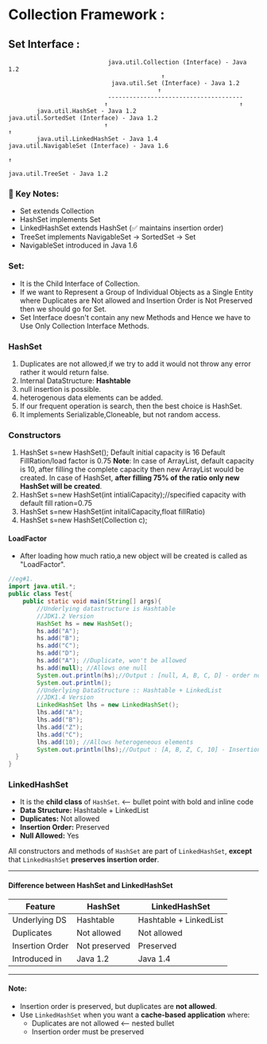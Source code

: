 # Collection Framework : 
## Set Interface : 
                                java.util.Collection (Interface) - Java 1.2
                                               ↑
                                 java.util.Set (Interface) - Java 1.2
                                              ↑
                                --------------------------------------
                               ↑                                     ↑
            java.util.HashSet - Java 1.2                     java.util.SortedSet (Interface) - Java 1.2
                               ↑                                               ↑
            java.util.LinkedHashSet - Java 1.4                java.util.NavigableSet (Interface) - Java 1.6
                                                                                 ↑
                                                              java.util.TreeSet - Java 1.2
                  
                             
                       
### 🧠 Key Notes:
- Set extends Collection
- HashSet implements Set
- LinkedHashSet extends HashSet (✅ maintains insertion order)
- TreeSet implements NavigableSet → SortedSet → Set
- NavigableSet introduced in Java 1.6

### Set:
- It is the Child Interface of Collection.
- If we want to Represent a Group of Individual Objects as a Single Entity where Duplicates are Not allowed and Insertion Order is Not Preserved then we should go for Set.
- Set Interface doesn't contain any new Methods and Hence we have to Use Only Collection Interface Methods.
### HashSet
1. Duplicates are not allowed,if we try to add it would not throw any error rather it would return false.
2. Internal DataStructure: **Hashtable**
3. null insertion is possible.
4. heterogenous data elements can be added.
5. If our frequent operation is search, then the best choice is HashSet.
6. It implements Serializable,Cloneable, but not random access.

### Constructors
1. HashSet s=new HashSet(); Default initial capacity is 16
Default FillRation/load factor is 0.75
**Note**: In case of ArrayList, default capacity is 10, after filling the complete capacity then new ArrayList would be created.
In case of HashSet, **after filling 75% of the ratio only new HashSet will be created**.
2. HashSet s=new HashSet(int intialiCapacity);//specified capacity with default fill ration=0.75
3. HashSet s=new HashSet(int initaliCapacity,float fillRatio)
4. HashSet s=new HashSet(Collection c);
#### LoadFactor
- After loading how much ratio,a new object will be created is called as "LoadFactor".
```java
//eg#1.
import java.util.*;
public class Test{
    public static void main(String[] args){
        //Underlying datastructure is Hashtable
        //JDK1.2 Version
        HashSet hs = new HashSet();
        hs.add("A");
        hs.add("B");
        hs.add("C");
        hs.add("D");
        hs.add("A"); //Duplicate, won't be allowed
        hs.add(null); //Allows one null
        System.out.println(hs);//Output : [null, A, B, C, D] - order not guaranteed
        System.out.println();
        //Underlying DataStructure :: Hashtable + LinkedList
        //JDK1.4 Version
        LinkedHashSet lhs = new LinkedHashSet();
        lhs.add("A");
        lhs.add("B");
        lhs.add("Z");
        lhs.add("C");
        lhs.add(10); //Allows heterogeneous elements
        System.out.println(lhs);//Output : [A, B, Z, C, 10] - Insertion order maintained
  }
}
```
### LinkedHashSet         

- It is the **child class** of `HashSet`.     <-- bullet point with bold and inline code
- **Data Structure:** Hashtable + LinkedList
- **Duplicates:** Not allowed
- **Insertion Order:** Preserved
- **Null Allowed:** Yes

All constructors and methods of `HashSet` are part of `LinkedHashSet`, **except** that `LinkedHashSet` **preserves insertion order**.

---

#### Difference between HashSet and LinkedHashSet    
| Feature           | HashSet                 | LinkedHashSet              |    
|-------------------|-------------------------|----------------------------|
| Underlying DS     | Hashtable               | Hashtable + LinkedList     |
| Duplicates        | Not allowed             | Not allowed                |
| Insertion Order   | Not preserved           | Preserved                 |
| Introduced in     | Java 1.2                | Java 1.4                  |

---

#### Note:               
- Insertion order is preserved, but duplicates are **not allowed**.
- Use `LinkedHashSet` when you want a **cache-based application** where:
  - Duplicates are not allowed         <-- nested bullet
  - Insertion order must be preserved

